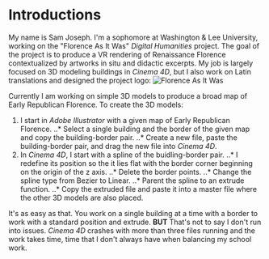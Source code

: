 # Introductions
My name is Sam Joseph.
I'm a sophomore at Washington & Lee University, working on the "Florence As It Was" *Digital Humanities* project. The goal of the project is to produce a VR rendering of Renaissance Florence contextualized by artworks in situ and didactic excerpts. My job is largely focused on 3D modeling buildings in *Cinema 4D*, but I also  work on Latin translations and designed the project logo:
![Florence As It Was](https://github.com/wludh/ugfellows/blob/master/Joseph/Palazzo-Vecchio-without-expulsion.png)

Currently I am working on simple 3D models to produce a broad map of Early Republican Florence. To create the 3D models:
1. I start in *Adobe Illustrator* with a given map of Early Republican Florence.
..* Select a single building and the border of the given map and copy the building-border pair.
..* Create a new file, paste the building-border pair, and drag the new file into *Cinema 4D*.
2. In *Cinema 4D*, I start with a spline of the buidling-border pair.
..* I redefine its position so the it lies flat with the border corner beginning on the origin of the z axis.
..* Delete the border points.
..* Change the spline type from Bezier to Linear.
..* Parent the spline to an extrude function.
..* Copy the extruded file and paste it into a master file where the other 3D models are also placed.

It's as easy as that. You work on a single building at a time with a border to work with a standard position and extrude.
**BUT**
That's not to say I don't run into issues. *Cinema 4D* crashes with more than three files running and the work takes time, time that I don't always have when balancing my school work.
